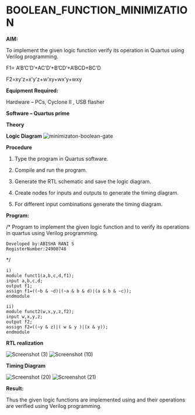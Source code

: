 # BOOLEAN_FUNCTION_MINIMIZATION

**AIM:**

To implement the given logic function verify its operation in Quartus using Verilog programming.

F1= A’B’C’D’+AC’D’+B’CD’+A’BCD+BC’D 

F2=xy’z+x’y’z+w’xy+wx’y+wxy

**Equipment Required:**

Hardware – PCs, Cyclone II , USB flasher

**Software – Quartus prime**

**Theory**

**Logic Diagram**
![minimizaton-boolean-gate](https://github.com/user-attachments/assets/81e1e61a-dd6c-4ec8-82d5-1e1066f0fa13)

**Procedure**

1.	Type the program in Quartus software.

2.	Compile and run the program.

3.	Generate the RTL schematic and save the logic diagram.

4.	Create nodes for inputs and outputs to generate the timing diagram.

5.	For different input combinations generate the timing diagram.


**Program:**

/* Program to implement the given logic function and to verify its operations in quartus using Verilog programming. 
```
Developed by:ABISHA RANI S
RegisterNumber:24900748
```
*/
```
i)
module funct1(a,b,c,d,f1);
input a,b,c,d;
output f1;
assign f1=((~b & ~d)|(~a & b & d)|(a & b & ~c));
endmodule

ii)
module funct2(w,x,y,z,f2);
input w,x,y,z;
output f2;
assign f2=((~y & z)|( w & y )|(x & y));
endmodule
```

**RTL realization**


![Screenshot (3)](https://github.com/user-attachments/assets/25bb0d31-2e08-4a12-bd41-b0ee645a6c87)
![Screenshot (10)](https://github.com/user-attachments/assets/7b9c2567-0392-493d-b184-726c2237fee2)



**Timing Diagram**

![Screenshot (20)](https://github.com/user-attachments/assets/64435942-8438-4f16-9421-dd50eadab7e9)
![Screenshot (21)](https://github.com/user-attachments/assets/a0475c1c-4035-45d1-9980-f632438e92a8)


**Result:**

Thus the given logic functions are implemented using and their operations are verified using Verilog programming.

